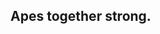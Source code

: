 ## Apes together strong.
<!---
aridaybordon/aridaybordon is a ✨ special ✨ repository because its `README.md` (this file) appears on your GitHub profile.
You can click the Preview link to take a look at your changes.
--->
